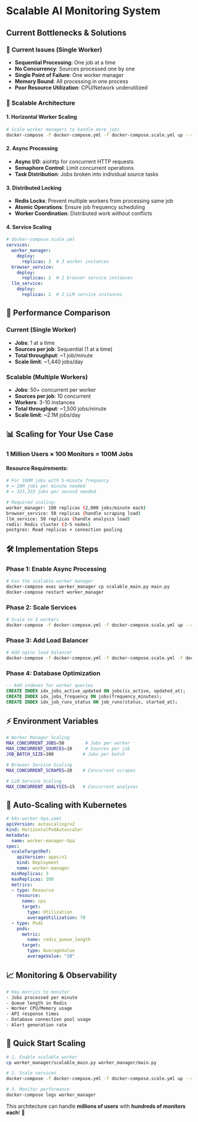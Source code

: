 # Scalable AI Monitoring System

## Current Bottlenecks & Solutions

### 🚨 **Current Issues (Single Worker)**
- **Sequential Processing**: One job at a time
- **No Concurrency**: Sources processed one by one
- **Single Point of Failure**: One worker manager
- **Memory Bound**: All processing in one process
- **Poor Resource Utilization**: CPU/Network underutilized

### 🚀 **Scalable Architecture**

#### **1. Horizontal Worker Scaling**
```bash
# Scale worker managers to handle more jobs
docker-compose -f docker-compose.yml -f docker-compose.scale.yml up --scale worker_manager=5
```

#### **2. Async Processing**
- **Async I/O**: aiohttp for concurrent HTTP requests
- **Semaphore Control**: Limit concurrent operations
- **Task Distribution**: Jobs broken into individual source tasks

#### **3. Distributed Locking**
- **Redis Locks**: Prevent multiple workers from processing same job
- **Atomic Operations**: Ensure job frequency scheduling
- **Worker Coordination**: Distributed work without conflicts

#### **4. Service Scaling**
```yaml
# docker-compose.scale.yml
services:
  worker_manager:
    deploy:
      replicas: 3  # 3 worker instances
  browser_service:
    deploy:
      replicas: 2  # 2 browser service instances
  llm_service:
    deploy:
      replicas: 2  # 2 LLM service instances
```

## 🔢 **Performance Comparison**

### **Current (Single Worker)**
- **Jobs**: 1 at a time
- **Sources per job**: Sequential (1 at a time)
- **Total throughput**: ~1 job/minute
- **Scale limit**: ~1,440 jobs/day

### **Scalable (Multiple Workers)**
- **Jobs**: 50+ concurrent per worker
- **Sources per job**: 10 concurrent
- **Workers**: 3-10 instances
- **Total throughput**: ~1,500 jobs/minute
- **Scale limit**: ~2.1M jobs/day

## 📊 **Scaling for Your Use Case**

### **1 Million Users × 100 Monitors = 100M Jobs**

#### **Resource Requirements:**
```bash
# For 100M jobs with 5-minute frequency
# = 20M jobs per minute needed
# = 333,333 jobs per second needed

# Required scaling:
worker_manager: 100 replicas (2,000 jobs/minute each)
browser_service: 50 replicas (handle scraping load)
llm_service: 50 replicas (handle analysis load)
redis: Redis cluster (3-5 nodes)
postgres: Read replicas + connection pooling
```

## 🛠️ **Implementation Steps**

### **Phase 1: Enable Async Processing**
```bash
# Use the scalable worker manager
docker-compose exec worker_manager cp scalable_main.py main.py
docker-compose restart worker_manager
```

### **Phase 2: Scale Services**
```bash
# Scale to 3 workers
docker-compose -f docker-compose.yml -f docker-compose.scale.yml up --scale worker_manager=3 --scale browser_service=2 --scale llm_service=2
```

### **Phase 3: Add Load Balancer**
```bash
# Add nginx load balancer
docker-compose -f docker-compose.yml -f docker-compose.scale.yml -f docker-compose.nginx.yml up
```

### **Phase 4: Database Optimization**
```sql
-- Add indexes for worker queries
CREATE INDEX idx_jobs_active_updated ON jobs(is_active, updated_at);
CREATE INDEX idx_jobs_frequency ON jobs(frequency_minutes);
CREATE INDEX idx_job_runs_status ON job_runs(status, started_at);
```

## ⚡ **Environment Variables**

```bash
# Worker Manager Scaling
MAX_CONCURRENT_JOBS=50        # Jobs per worker
MAX_CONCURRENT_SOURCES=10     # Sources per job
JOB_BATCH_SIZE=100           # Jobs per batch

# Browser Service Scaling
MAX_CONCURRENT_SCRAPES=20    # Concurrent scrapes

# LLM Service Scaling  
MAX_CONCURRENT_ANALYSIS=15   # Concurrent analyses
```

## 🔄 **Auto-Scaling with Kubernetes**

```yaml
# k8s-worker-hpa.yaml
apiVersion: autoscaling/v2
kind: HorizontalPodAutoscaler
metadata:
  name: worker-manager-hpa
spec:
  scaleTargetRef:
    apiVersion: apps/v1
    kind: Deployment
    name: worker-manager
  minReplicas: 3
  maxReplicas: 100
  metrics:
  - type: Resource
    resource:
      name: cpu
      target:
        type: Utilization
        averageUtilization: 70
  - type: Pods
    pods:
      metric:
        name: redis_queue_length
      target:
        type: AverageValue
        averageValue: "10"
```

## 📈 **Monitoring & Observability**

```bash
# Key metrics to monitor
- Jobs processed per minute
- Queue length in Redis
- Worker CPU/Memory usage
- API response times
- Database connection pool usage
- Alert generation rate
```

## 🎯 **Quick Start Scaling**

```bash
# 1. Enable scalable worker
cp worker_manager/scalable_main.py worker_manager/main.py

# 2. Scale services
docker-compose -f docker-compose.yml -f docker-compose.scale.yml up --scale worker_manager=3

# 3. Monitor performance
docker-compose logs worker_manager
```

This architecture can handle **millions of users** with **hundreds of monitors each**! 🚀
